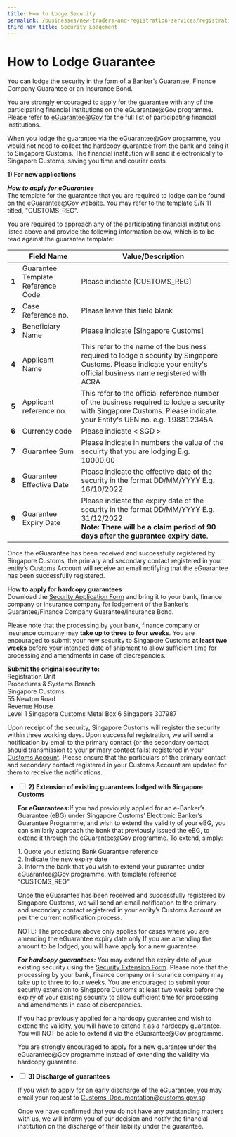 ```yaml
---
title: How to Lodge Security
permalink: /businesses/new-traders-and-registration-services/registration-services/security-lodgement/how-to-lodge-security/
third_nav_title: Security Lodgement
---
```

# How to Lodge Guarantee 

You can lodge the security in the form of a Banker’s Guarantee, Finance Company Guarantee or an Insurance Bond.

You are strongly encouraged to apply for the guarantee with any of the participating financial institutions on the eGuarantee@Gov programme. Please refer to [eGuarantee@Gov ](http://www.eguarantee.gov.sg/) for the full list of participating financial institutions.

When you lodge the guarantee via the eGuarantee@Gov programme, you would not need to collect the hardcopy guarantee from the bank and bring it to Singapore Customs. The financial institution will send it electronically to Singapore Customs, saving you time and courier costs.

**1) For new applications**

***How to apply for eGuarantee*** <br>
The template for the guarantee that you are required to lodge can be found on the [eGuarantee@Gov](http://www.eguarantee.gov.sg/) website. You may refer to the template S/N 11 titled, "CUSTOMS_REG".

You are required to approach any of the participating financial institutions listed above and provide the following information below, which is to be read against the guarantee template:

|  |**Field Name**|**Value/Description**  |
|--|--|--|
|**1**|Guarantee Template Reference Code |Please indicate [CUSTOMS_REG]|
|**2**|Case Reference no.|Please leave this field blank|
|**3**|Beneficiary Name |Please indicate [Singapore Customs]|
|**4**|Applicant Name |This refer to the name of the business required to lodge a security by Singapore Customs. Please indicate your entity's official business name registered with ACRA|
|**5**|Applicant reference no. |This refer to the official reference number of the business required to lodge a security with Singapore Customs. Please indicate your Entity's UEN no. e.g. 198812345A |
|**6**|Currency code |Please indicate < SGD >|
|**7**|Guarantee Sum |Please indicate in numbers the value of the secuirty that you are lodging E.g. 10000.00|
|**8**|Guarantee Effective Date |Please indicate the effective date of the security in the format DD/MM/YYYY E.g. 16/10/2022|
|**9**|Guarantee Expiry Date |Please indicate the expiry date of the security in the format DD/MM/YYYY E.g. 31/12/2022 <br>**Note: There will be a claim period of 90 days after the guarantee expiry date**.

Once the eGuarantee has been received and successfully registered by Singapore Customs, the primary and secondary contact registered in your entity’s Customs Account will receive an email notifying that the eGuarantee has been successfully registered.

**How to apply for hardcopy guarantees** <br>
Download the [Security Application Form](https://go.gov.sg/customs-security-extension-template-ver3) and bring it to your bank, finance company or insurance company for lodgement of the Banker’s Guarantee/Finance Company Guarantee/Insurance Bond. 

Please note that the processing by your bank, finance company or insurance company may **take up to three to four weeks**. You are encouraged to submit your new security to Singapore Customs **at least two weeks** before your intended date of shipment to allow sufficient time for processing and amendments in case of discrepancies.

**Submit the original security to:**<br>
Registration Unit <br>
Procedures & Systems Branch  
Singapore Customs  
55 Newton Road   
Revenue House  
Level 1 Singapore Customs Metal Box 6
Singapore 307987

Upon receipt of the security, Singapore Customs will register the security within three working days. Upon successful registration, we will send a notification by email to the primary contact (or the secondary contact should transmission to your primary contact fails) registered in your [Customs Account](https://www.tradenet.gov.sg/TN41EFORM/tds/sp/splogin.do?action=init_acct). Please ensure that the particulars of the primary contact and secondary contact registered in your Customs Account are updated for them to receive the notifications.<br>
  <ul class="jekyllcodex_accordion">
  <li>
    <input type="checkbox" id="accordion1">
		<label for="accordion1"><b>2) Extension of existing guarantees lodged with Singapore Customs</b></label>
    <div>
			<p>
			<p><b>For eGuarantees:</b>If you had previously applied for an e-Banker’s Guarantee (eBG) under Singapore Customs’ Electronic Banker’s Guarantee Programme, and wish to extend the validity of your eBG, you can similarly approach the bank that previously issued the eBG, to extend it through the eGuarantee@Gov programme. To extend, simply:</p>
			<p>1. Quote your existing Bank Guarantee reference<br>
			       2. Indicate the new expiry date<br>
					   3. Inform the bank that you wish to extend your guarantee under eGuarantee@Gov programme, with template reference “CUSTOMS_REG"</p>
			<p> Once the eGuarantee has been received and successfully registered by Singapore Customs, we will send an email notification to the primary and secondary contact registered in your entity’s Customs Account as per the current notification process.</p>
			<p> NOTE: The procedure above only applies for cases where you are amending the eGuarantee expiry date only If you are amending the amount to be lodged, you will have apply for a new guarantee.</p>
			<p><b><i>For hardcopy guarantees:</b></i> You may extend the expiry date of your existing security using the <a href="https://safe.menlosecurity.com/https://www.customs.gov.sg/eservices/customs-forms-and-service-links/" target="new">Security Extension Form</a>. Please note that the processing by your bank, finance company or insurance company may take up to three to four weeks. You are encouraged to submit your security extension to Singapore Customs at least two weeks before the expiry of your existing security to allow sufficient time for processing and amendments in case of discrepancies. </p>
			<p> If you had previously applied for a hardcopy guarantee and wish to extend the validity, you will have to extend it as a hardcopy guarantee. You will NOT be able to extend it via the eGuarantee@Gov programme.</p>
			<p>You are strongly encouraged to apply for a new guarantee under the eGuarantee@Gov programme instead of extending the validity via hardcopy guarantee.</p>
        </div>
	</li>
	<li>
    <input type="checkbox" id="accordion2">
		<label for="accordion2"><b>3) Discharge of guarantees</b></label>
    <div>
      <p>If you wish to apply for an early discharge of the eGuarantee, you may email your request to <a href="customs_Documentation@customs.gov.sg" target="new">Customs_Documentation@customs.gov.sg</a></p>

<p>Once we have confirmed that you do not have any outstanding matters with us, we will inform you of our decision and notify the financial institution on the discharge of their liability under the guarantee.</p>
    </div>
  </li>